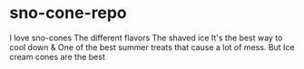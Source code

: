 # sno-cone-repo
I love sno-cones
The different flavors
The shaved ice 
It's the best way to cool down & 
One of the best summer treats that cause a lot of mess. 
But Ice cream cones are the best 
